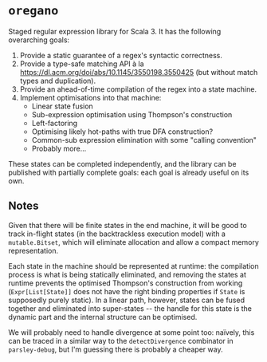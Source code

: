 # `oregano`
Staged regular expression library for Scala 3. It has the following overarching
goals:

1. Provide a static guarantee of a regex's syntactic correctness.
2. Provide a type-safe matching API à la https://dl.acm.org/doi/abs/10.1145/3550198.3550425
   (but without match types and duplication).
3. Provide an ahead-of-time compilation of the regex into a state machine.
4. Implement optimisations into that machine:
    - Linear state fusion
    - Sub-expression optimisation using Thompson's construction
    - Left-factoring
    - Optimising likely hot-paths with true DFA construction?
    - Common-sub expression elimination with some "calling convention"
    - Probably more...

These states can be completed independently, and the library can be published
with partially complete goals: each goal is already useful on its own.

## Notes
Given that there will be finite states in the end machine, it will be good to
track in-flight states (in the backtrackless execution model) with a
`mutable.Bitset`, which will eliminate allocation and allow a compact memory
representation.

Each state in the machine should be represented at runtime: the compilation
process is what is being statically eliminated, and removing the states at
runtime prevents the optimised Thompson's construction from working
(`Expr[List[State]]` does not have the right binding properties if `State` is
supposedly purely static). In a linear path, however, states can be fused
together and eliminated into super-states -- the handle for this state is the
dynamic part and the internal structure can be optimised.

We will probably need to handle divergence at some point too: naïvely, this can
be traced in a similar way to the `detectDivergence` combinator in
`parsley-debug`, but I'm guessing there is probably a cheaper way.
